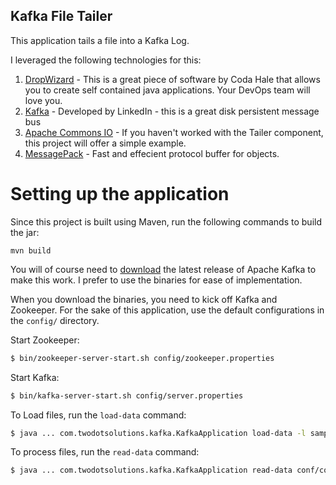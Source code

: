 Kafka File Tailer
-----------------

This application tails a file into a Kafka Log.

I leveraged the following technologies for this:

1. [DropWizard](http://dropwizard.codahale.com/) - This is a great piece of software by Coda Hale that allows you to create self contained java applications. Your DevOps team will love you.
2. [Kafka](https://kafka.apache.org/) - Developed by LinkedIn - this is a great disk persistent message bus
3. [Apache Commons IO](http://commons.apache.org/proper/commons-io/) - If you haven't worked with the Tailer component, this project will offer a simple example.
4. [MessagePack](http://msgpack.org/) - Fast and effecient protocol buffer for objects. 


Setting up the application
==========================

Since this project is built using Maven, run the following commands to build the jar:

```
mvn build
```

You will of course need to [download](http://kafka.apache.org/downloads.html) the latest release of Apache Kafka to make this work. I prefer to use the binaries for ease of implementation.

When you download the binaries, you need to kick off Kafka and Zookeeper. For the sake of this application, use the default configurations in the `config/` directory.



Start Zookeeper:
```bash
$ bin/zookeeper-server-start.sh config/zookeeper.properties
```

Start Kafka:
```bash
$ bin/kafka-server-start.sh config/server.properties
```

To Load files, run the `load-data` command:

```bash
$ java ... com.twodotsolutions.kafka.KafkaApplication load-data -l sample.log conf/config.yaml
```

To process files, run the `read-data` command:

```bash
$ java ... com.twodotsolutions.kafka.KafkaApplication read-data conf/config.yaml
```

